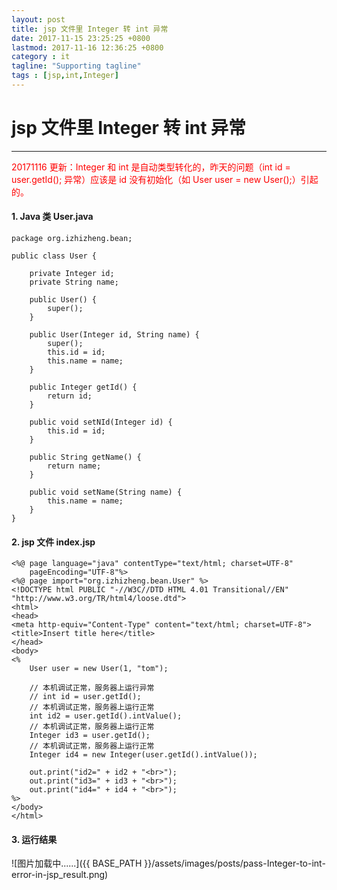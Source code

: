 ```yaml
---
layout: post
title: jsp 文件里 Integer 转 int 异常
date: 2017-11-15 23:25:25 +0800
lastmod: 2017-11-16 12:36:25 +0800
category : it
tagline: "Supporting tagline"
tags : [jsp,int,Integer]
---
```

# jsp 文件里 Integer 转 int 异常
---
<font color="red">20171116 更新：Integer 和 int 是自动类型转化的，昨天的问题（int id = user.getId(); 异常）应该是 id 没有初始化（如 User user = new User();）引起的。</font>

#### 1. Java 类 User.java
```
package org.izhizheng.bean;

public class User {

	private Integer id;
	private String name;

	public User() {
		super();
	}

	public User(Integer id, String name) {
		super();
		this.id = id;
		this.name = name;
	}

	public Integer getId() {
		return id;
	}

	public void setNId(Integer id) {
		this.id = id;
	}

	public String getName() {
		return name;
	}

	public void setName(String name) {
		this.name = name;
	}
}
```
<!-- more -->

#### 2. jsp 文件 index.jsp
``` 
<%@ page language="java" contentType="text/html; charset=UTF-8"
    pageEncoding="UTF-8"%>
<%@ page import="org.izhizheng.bean.User" %>  
<!DOCTYPE html PUBLIC "-//W3C//DTD HTML 4.01 Transitional//EN" "http://www.w3.org/TR/html4/loose.dtd">
<html>
<head>
<meta http-equiv="Content-Type" content="text/html; charset=UTF-8">
<title>Insert title here</title>
</head>
<body>
<%
	User user = new User(1, "tom");

	// 本机调试正常，服务器上运行异常
	// int id = user.getId();
	// 本机调试正常，服务器上运行正常
	int id2 = user.getId().intValue();
	// 本机调试正常，服务器上运行正常
	Integer id3 = user.getId();
	// 本机调试正常，服务器上运行正常
	Integer id4 = new Integer(user.getId().intValue());
	
	out.print("id2=" + id2 + "<br>");
	out.print("id3=" + id3 + "<br>");
	out.print("id4=" + id4 + "<br>");
%>
</body>
</html>
```

#### 3. 运行结果
![图片加载中......]({{ BASE_PATH }}/assets/images/posts/pass-Integer-to-int-error-in-jsp_result.png)